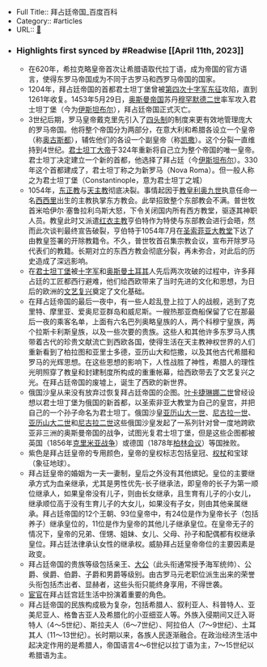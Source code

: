 - Full Title:: 拜占廷帝国_百度百科
- Category:: #articles
- URL:: [🔗](https://baike.baidu.com/item/%E6%8B%9C%E5%8D%A0%E5%BB%B7%E5%B8%9D%E5%9B%BD/1106624)
- ### Highlights first synced by #Readwise [[April 11th, 2023]]
    - 在620年，希拉克略皇帝首次让希腊语取代拉丁语，成为帝国的官方语言，使得东罗马帝国成为不同于古罗马和西罗马帝国的国家。
    - 1204年，拜占廷帝国的首都君士坦丁堡曾被[第四次十字军东征](/item/%E7%AC%AC%E5%9B%9B%E6%AC%A1%E5%8D%81%E5%AD%97%E5%86%9B%E4%B8%9C%E5%BE%81/3751270?fromModule=lemma_inlink)攻陷，直到1261年收复。1453年5月29日，[奥斯曼帝国](/item/%E5%A5%A5%E6%96%AF%E6%9B%BC%E5%B8%9D%E5%9B%BD?fromModule=lemma_inlink)苏丹[穆罕默德二世](/item/%E7%A9%86%E7%BD%95%E9%BB%98%E5%BE%B7%E4%BA%8C%E4%B8%96/1094003?fromModule=lemma_inlink)率军攻入君士坦丁堡（今为[伊斯坦布尔](/item/%E4%BC%8A%E6%96%AF%E5%9D%A6%E5%B8%83%E5%B0%94/5544?fromModule=lemma_inlink)），拜占廷帝国正式灭亡。
    - 3世纪后期，罗马皇帝戴克里先引入了[四头制](/item/%E5%9B%9B%E5%A4%B4%E5%88%B6?fromModule=lemma_inlink)的制度来更有效地管理庞大的罗马帝国。他将整个帝国分为两部分，在意大利和希腊各设立一个皇帝（称[奥古斯都](/item/%E5%A5%A5%E5%8F%A4%E6%96%AF%E9%83%BD?fromModule=lemma_inlink)），辅佐他们的各设一个副皇帝（称[凯撒](/item/%E5%87%AF%E6%92%92?fromModule=lemma_inlink)）。这个分裂一直维持到4世纪。[君士坦丁大帝](/item/%E5%90%9B%E5%A3%AB%E5%9D%A6%E4%B8%81%E5%A4%A7%E5%B8%9D?fromModule=lemma_inlink)于324年重新将自己立为整个帝国的唯一皇帝。君士坦丁决定建立一个新的首都，他选择了拜占廷（今[伊斯坦布尔](/item/%E4%BC%8A%E6%96%AF%E5%9D%A6%E5%B8%83%E5%B0%94?fromModule=lemma_inlink)）。330年这个首都建成了，君士坦丁称之为新罗马（Nova Roma）。但一般人称之为君士坦丁堡（Constantinople，意为君士坦丁之城）
    - 1054年，[东正教](/item/%E4%B8%9C%E6%AD%A3%E6%95%99?fromModule=lemma_inlink)与[天主教](/item/%E5%A4%A9%E4%B8%BB%E6%95%99?fromModule=lemma_inlink)彻底决裂。事情起因于[教皇](/item/%E6%95%99%E7%9A%87?fromModule=lemma_inlink)[利奥九世](/item/%E5%88%A9%E5%A5%A5%E4%B9%9D%E4%B8%96?fromModule=lemma_inlink)执意任命一名[西西里](/item/%E8%A5%BF%E8%A5%BF%E9%87%8C?fromModule=lemma_inlink)出生的主教执掌东方教会。此举招致整个东部教会不满。普世牧首米哈伊尔·塞鲁拉利乌斯大怒，下令关闭国内所有西方教堂，驱逐其神职人员。教皇此时又派遣[红衣主教](/item/%E7%BA%A2%E8%A1%A3%E4%B8%BB%E6%95%99?fromModule=lemma_inlink)亨伯特作为特使与东部教会进行会晤，然而此次谈判最终宣告破裂，亨伯特于1054年7月在[圣索菲亚大教堂](/item/%E5%9C%A3%E7%B4%A2%E8%8F%B2%E4%BA%9A%E5%A4%A7%E6%95%99%E5%A0%82?fromModule=lemma_inlink)下达了由教皇签署的开除教籍令。不久，普世牧首召集宗教会议，宣布开除罗马代表们的教籍。长期对立的东西方教会彻底分裂，再未弥合，对此后的历史造成了深远影响。
    - 在[君士坦丁堡](/item/%E5%90%9B%E5%A3%AB%E5%9D%A6%E4%B8%81%E5%A0%A1/218602?fromModule=lemma_inlink)被[十字军](/item/%E5%8D%81%E5%AD%97%E5%86%9B/18872?fromModule=lemma_inlink)和[奥斯曼土耳其](/item/%E5%A5%A5%E6%96%AF%E6%9B%BC%E5%9C%9F%E8%80%B3%E5%85%B6?fromModule=lemma_inlink)人先后两次攻破的过程中，许多拜占廷的工匠都西行避难，他们给西欧带来了当时先进的文化和思想，为日后的欧洲的[文艺复兴](/item/%E6%96%87%E8%89%BA%E5%A4%8D%E5%85%B4/93247?fromModule=lemma_inlink)奠定了文化基础。
    - 在拜占廷帝国的最后一夜中，有一些人趁乱登上拉丁人的战舰，逃到了克里特、摩里亚、爱奥尼亚群岛和威尼斯。一艘热那亚商船保留了它在那最后一夜的乘客名单，上面有六名巴列奥略皇族的人，两个科穆宁皇族，两个拉斯卡利斯皇族，以及一些次要的贵族。这些人和其他许多东罗马人携带着古代的珍贵文献流亡到西欧各国，使得生活在天主教神权世界的人们重新看到了柏拉图和亚里士多德，亚历山大和恺撒，以及其他古代希腊和罗马的光辉思想。在这些思想的影响下，人性战胜了神性，希腊人的理性光明照穿了教皇和封建制度所构成的重重帐幕，给西欧带去了文艺复兴之光。在拜占廷帝国的废墟上，诞生了西欧的新世界。
    - 俄国沙皇从来没有放弃过恢复拜占廷帝国的企图。[叶卡捷琳娜二世](/item/%E5%8F%B6%E5%8D%A1%E6%8D%B7%E7%90%B3%E5%A8%9C%E4%BA%8C%E4%B8%96?fromModule=lemma_inlink)曾经设想以君士坦丁堡为俄国的新首都，以圣索非亚大教堂为自己的皇宫，并把自己的一个孙子命名为君士坦丁。俄国沙皇[亚历山大一世](/item/%E4%BA%9A%E5%8E%86%E5%B1%B1%E5%A4%A7%E4%B8%80%E4%B8%96?fromModule=lemma_inlink)、[尼古拉一世](/item/%E5%B0%BC%E5%8F%A4%E6%8B%89%E4%B8%80%E4%B8%96?fromModule=lemma_inlink)、[亚历山大二世](/item/%E4%BA%9A%E5%8E%86%E5%B1%B1%E5%A4%A7%E4%BA%8C%E4%B8%96?fromModule=lemma_inlink)和[尼古拉二世](/item/%E5%B0%BC%E5%8F%A4%E6%8B%89%E4%BA%8C%E4%B8%96?fromModule=lemma_inlink)这些俄国沙皇发起了一系列针对曾一度地跨欧亚非三洲的奥斯曼帝国的战争，试图光复君士坦丁堡，但是这些企图都被英国（1856年[克里米亚战争](/item/%E5%85%8B%E9%87%8C%E7%B1%B3%E4%BA%9A%E6%88%98%E4%BA%89?fromModule=lemma_inlink)）或德国（1878年[柏林会议](/item/%E6%9F%8F%E6%9E%97%E4%BC%9A%E8%AE%AE?fromModule=lemma_inlink)）等国挫败。
    - 紫色是拜占廷皇帝的专用颜色，皇帝的皇权标志包括皇冠、[权杖](/item/%E6%9D%83%E6%9D%96?fromModule=lemma_inlink)和宝球（象征地球）。
    - 拜占廷皇帝的婚姻为一夫一妻制，皇后之外没有其他嫔妃。皇位的主要继承方式为血亲继承，尤其是男性优先-长子继承法，即皇帝的长子为第一顺位继承人，如果皇帝没有儿子，则由长女继承，且生育有儿子的小女儿，继承顺位高于没有生育儿子的大女儿，如果没有子女，则由其他亲属继承。拜占廷帝国的12个王朝、93位皇帝中，有24位是作为皇帝长子（包括养子）继承皇位的，11位是作为皇帝的其他儿子继承皇位。在皇帝无子的情况下，皇帝的兄弟、侄甥、姐妹、女儿、父母、孙子和配偶都有权继承皇位。拜占廷法律承认女性的继承权。威胁拜占廷皇帝帝位的主要因素是政变。
    - 拜占廷帝国的贵族等级包括亲王、[大公](/item/%E5%A4%A7%E5%85%AC?fromModule=lemma_inlink)（此头衔通常授予海军统帅）、公爵、侯爵、伯爵、子爵和男爵等级别。由古罗马元老职位派生出来的荣誉头衔包括杰出者、显赫者，这些头衔只能终身享用，不得世袭。
    - [宦官](/item/%E5%AE%A6%E5%AE%98?fromModule=lemma_inlink)在拜占廷宫廷生活中扮演着重要的角色。
    - 拜占廷帝国的民族构成极为复杂，包括希腊人、叙利亚人、科普特人、亚美尼亚人、格鲁吉亚人及希腊化的小亚细亚人等。外族入侵期间又迁入哥特人（4～5世纪）、斯拉夫人（6～7世纪）、阿拉伯人（7～9世纪）、土耳其人（11～13世纪）。长时期以来，各族人民逐渐融合。在政治经济生活中起决定作用的是希腊人，帝国语言4～6世纪以拉丁语为主，7～15世纪以希腊语为主。
